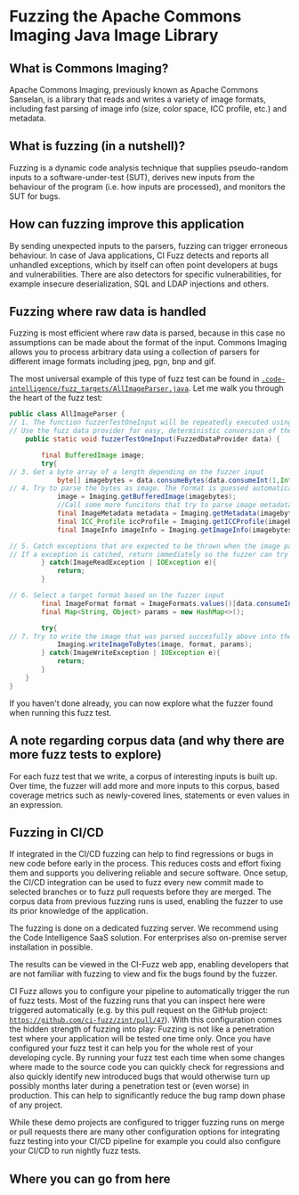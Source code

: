 # Fuzzing the Apache Commons Imaging Java Image Library

## What is Commons Imaging?

Apache Commons Imaging, previously known as Apache Commons Sanselan, is a library 
that reads and writes a variety of image formats, including fast parsing of 
image info (size, color space, ICC profile, etc.) and metadata. 

## What is fuzzing (in a nutshell)?

Fuzzing is a dynamic code analysis technique that supplies pseudo-random inputs
to a software-under-test (SUT), derives new inputs from the behaviour of the
program (i.e. how inputs are processed), and monitors the SUT for bugs.

## How can fuzzing improve this application

By sending unexpected inputs to the parsers, fuzzing can trigger erroneous behaviour.
In case of Java applications, CI Fuzz detects and reports all unhandled exceptions,
which by itself can often point developers at bugs and vulnerabilities. 
There are also detectors for specific vulnerabilities, for example insecure deserialization, SQL and LDAP injections
and others.

## Fuzzing where raw data is handled

Fuzzing is most efficient where raw data is parsed, because in this case no
assumptions can be made about the format of the input. Commons Imaging allows you to process
arbitrary data using a collection of parsers for different image formats including jpeg, pgn, bnp and gif.


The most universal example of this type of fuzz test can be found in
[`.code-intelligence/fuzz_targets/AllImageParser.java`](https://github.com/ci-fuzz/commons-imaging/blob/master/.code-intelligence/fuzz_targets/AllImageParser.java).
Let me walk you through the heart of the fuzz test:

```Java
public class AllImageParser {
// 1. The function fuzzerTestOneInput will be repeatedly executed using data generated by the fuzzer as input
// Use the fuzz data provider for easy, deterministic conversion of the fuzz input to the needed data types
	public static void fuzzerTestOneInput(FuzzedDataProvider data) {

		final BufferedImage image;
		try{
// 3. Get a byte array of a length depending on the fuzzer input
			byte[] imagebytes = data.consumeBytes(data.consumeInt(1,Integer.MAX_VALUE));
// 4. Try to parse the bytes as image. The format is guessed automatically.
			image = Imaging.getBufferedImage(imagebytes);
			//Call some more funcitons that try to parse image metadata
			final ImageMetadata metadata = Imaging.getMetadata(imagebytes);
			final ICC_Profile iccProfile = Imaging.getICCProfile(imagebytes);
			final ImageInfo imageInfo = Imaging.getImageInfo(imagebytes);

// 5. Catch exceptions that are expected to be thrown when the image parser gets malformed input data.
// If a exception is catched, return immediately so the fuzzer can try a new input.
		} catch(ImageReadException | IOException e){
			return;
		}

// 6. Select a target format based on the fuzzer input
		final ImageFormat format = ImageFormats.values()[data.consumeInt(0,14)];
		final Map<String, Object> params = new HashMap<>();

		try{
// 7. Try to write the image that was parsed succesfully above into the target format
        	Imaging.writeImageToBytes(image, format, params);
		} catch(ImageWriteException | IOException e){
			return;
		}
	}
}
```

If you haven't done already, you can now explore what the fuzzer found when
running this fuzz test.

## A note regarding corpus data (and why there are more fuzz tests to explore)

For each fuzz test that we write, a corpus of interesting inputs is built up.
Over time, the fuzzer will add more and more inputs to this corpus, based
coverage metrics such as newly-covered lines, statements or even values in an
expression.

## Fuzzing in CI/CD

If integrated in the CI/CD fuzzing can help to find regressions or bugs in new code before early in the process.
This reduces costs and effort fixing them and supports you delivering reliable and secure software.
Once setup, the CI/CD integration can be used to fuzz every new commit made to selected branches
or to fuzz pull requests before they are merged. The corpus data from previous fuzzing runs is used, 
enabling the fuzzer to use its prior knowledge of the application.

 

The fuzzing is done on a dedicated fuzzing server. We recommend using the Code Intelligence SaaS solution.
For enterprises also on-premise server installation in possible.

The results can be viewed in the CI-Fuzz web app, enabling developers that are not familiar with fuzzing
to view and fix the bugs found by the fuzzer.

CI Fuzz allows you to configure your pipeline to automatically trigger the run of fuzz tests.
Most of the fuzzing runs that you can inspect here were triggered automatically (e.g. by this
pull request on the GitHub project: [`https://github.com/ci-fuzz/zint/pull/47`](https://github.com/ci-fuzz/zint/pull/47)).
With this configuration comes the hidden strength of fuzzing into play:
Fuzzing is not like a penetration test where your application will be tested one time only.
Once you have configured your fuzz test it can help you for the whole rest of your developing cycle.
By running your fuzz test each time when some changes where made to the source code you can quickly check for
regressions and also quickly identify new introduced bugs that would otherwise turn up possibly months 
later during a penetration test or (even worse) in production. This can help to significantly reduce the bug ramp down phase of any project.

While these demo projects are configured to trigger fuzzing runs on merge or pull requests
there are many other configuration options for integrating fuzz testing into your CI/CD pipeline
for example you could also configure your CI/CD to run nightly fuzz tests.

## Where you can go from here  
